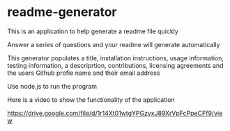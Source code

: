 # readme-generator

This is an application to help generate a readme file quickly

Answer a series of questions and your readme will generate automatically

This generator populates a title, installation instructions, usage information, testing information, a descriprtion, contributions, licensing agreements and the users Github profie name and their email address

Use node.js to run the program

Here is a video to show the functionality of the application

https://drive.google.com/file/d/1r14Xt01wtgYPGzyxJ89XrVpFcPpeCFf9/view
